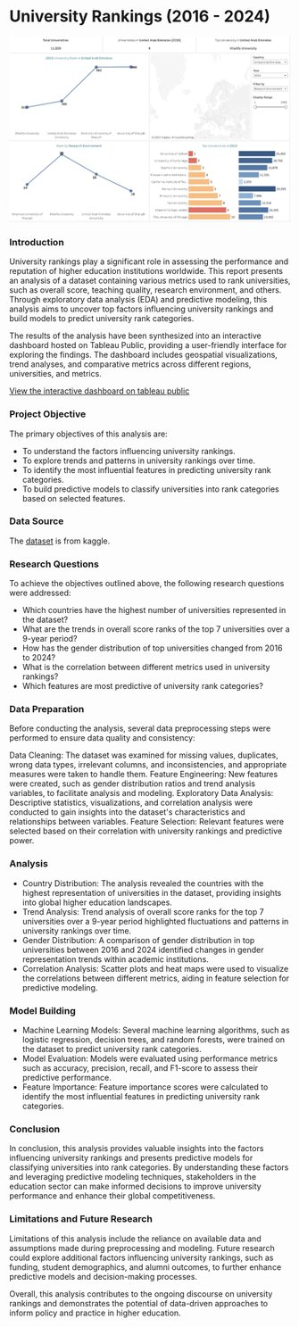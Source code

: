 # University Rankings (2016 - 2024)

[![image alt](https://github.com/D-ote/University-Rankings/blob/main/Screenshot%202025-02-23%20at%2011.53.55.png)](https://public.tableau.com/app/profile/dooter.ior/viz/UniversityRankings2016-2024/Dashboard2)

### Introduction
University rankings play a significant role in assessing the performance and reputation of higher education institutions worldwide. This report presents an analysis of a dataset containing various metrics used to rank universities, such as overall score, teaching quality, research environment, and others. Through exploratory data analysis (EDA) and predictive modeling, this analysis aims to uncover top factors influencing university rankings and build models to predict university rank categories.

The results of the analysis have been synthesized into an interactive dashboard hosted on Tableau Public, providing a user-friendly interface for exploring the findings. The dashboard includes geospatial visualizations, trend analyses, and comparative metrics across different regions, universities, and metrics.

[View the interactive dashboard on tableau public](https://public.tableau.com/app/profile/dooter.ior/viz/UniversityRankings2016-2024/Dashboard2)

### Project Objective
The primary objectives of this analysis are:

- To understand the factors influencing university rankings.
- To explore trends and patterns in university rankings over time.
- To identify the most influential features in predicting university rank categories.
- To build predictive models to classify universities into rank categories based on selected features.

### Data Source
The [dataset](https://www.kaggle.com/datasets/raymondtoo/the-world-university-rankings-2016-2024) is from kaggle.

### Research Questions
To achieve the objectives outlined above, the following research questions were addressed:

- Which countries have the highest number of universities represented in the dataset?
- What are the trends in overall score ranks of the top 7 universities over a 9-year period?
- How has the gender distribution of top universities changed from 2016 to 2024?
- What is the correlation between different metrics used in university rankings?
- Which features are most predictive of university rank categories?

### Data Preparation 
Before conducting the analysis, several data preprocessing steps were performed to ensure data quality and consistency:

Data Cleaning: The dataset was examined for missing values, duplicates, wrong data types, irrelevant columns, and inconsistencies, and appropriate measures were taken to handle them.
Feature Engineering: New features were created, such as gender distribution ratios and trend analysis variables, to facilitate analysis and modeling.
Exploratory Data Analysis: Descriptive statistics, visualizations, and correlation analysis were conducted to gain insights into the dataset's characteristics and relationships between variables.
Feature Selection: Relevant features were selected based on their correlation with university rankings and predictive power.

### Analysis
- Country Distribution: The analysis revealed the countries with the highest representation of universities in the dataset, providing insights into global higher education landscapes.
- Trend Analysis: Trend analysis of overall score ranks for the top 7 universities over a 9-year period highlighted fluctuations and patterns in university rankings over time.
- Gender Distribution: A comparison of gender distribution in top universities between 2016 and 2024 identified changes in gender representation trends within academic institutions.
- Correlation Analysis: Scatter plots and heat maps were used to visualize the correlations between different metrics, aiding in feature selection for predictive modeling.

### Model Building
- Machine Learning Models: Several machine learning algorithms, such as logistic regression, decision trees, and random forests, were trained on the dataset to predict university rank categories.
- Model Evaluation: Models were evaluated using performance metrics such as accuracy, precision, recall, and F1-score to assess their predictive performance.
- Feature Importance: Feature importance scores were calculated to identify the most influential features in predicting university rank categories.

### Conclusion
In conclusion, this analysis provides valuable insights into the factors influencing university rankings and presents predictive models for classifying universities into rank categories. By understanding these factors and leveraging predictive modeling techniques, stakeholders in the education sector can make informed decisions to improve university performance and enhance their global competitiveness.

### Limitations and Future Research
Limitations of this analysis include the reliance on available data and assumptions made during preprocessing and modeling. Future research could explore additional factors influencing university rankings, such as funding, student demographics, and alumni outcomes, to further enhance predictive models and decision-making processes.

Overall, this analysis contributes to the ongoing discourse on university rankings and demonstrates the potential of data-driven approaches to inform policy and practice in higher education.
